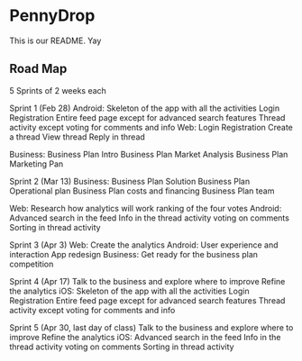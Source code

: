 # PennyDrop
This is our README. Yay

## Road Map
5 Sprints of 2 weeks each

Sprint 1 (Feb 28)
Android:
Skeleton of the app with all the activities
Login
Registration
Entire feed page except for advanced search features
Thread activity except voting for comments and info
Web:
	Login
	Registration
	Create a thread
	View thread
	Reply in thread

Business:
Business Plan Intro
Business Plan Market Analysis
Business Plan Marketing Pan

Sprint 2 (Mar 13)
Business:
Business Plan Solution
Business Plan Operational plan
Business Plan costs and financing
Business Plan team

Web:
	Research how analytics will work
	ranking of the four votes
Android:
	Advanced search in the feed
	Info in the thread activity
	voting on comments
	Sorting in thread activity

Sprint 3 (Apr 3)
Web:
	Create the analytics
Android:
User experience and interaction
App redesign
Business:
	Get ready for the business plan competition

Sprint 4 (Apr 17)
Talk to the business and explore where to improve
Refine the analytics
iOS:
Skeleton of the app with all the activities
Login
Registration
Entire feed page except for advanced search features
Thread activity except voting for comments and info

Sprint 5 (Apr 30, last day of class)
Talk to the business and explore where to improve
Refine the analytics
iOS:
	Advanced search in the feed
	Info in the thread activity
	voting on comments
	Sorting in thread activity

